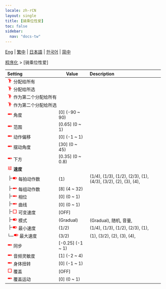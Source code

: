 ```yaml
---
locale: zh-rCN
layout: single
title: [骑乘位性爱]
toc: false
sidebar:
  nav: "docs-tw"
---
```

[Eng](/dancexr/menu/2025.4/motion/cowgirl_sex) | [繁中](/tw/dancexr/menu/2025.4/motion/cowgirl_sex) | [日本語](/jp/dancexr/menu/2025.4/motion/cowgirl_sex) | [한국어](/kr/dancexr/menu/2025.4/motion/cowgirl_sex) | [简中](/zh/dancexr/menu/2025.4/motion/cowgirl_sex)

[程序化](../menu#程序化) > [骑乘位性爱]



| Setting | Value | Description |
| :--- | --- | :--- |
|<nobr><img src="/images/icon/ic_motion.png" alt="motion icon"/> 分配给所有</nobr>|| 
|<nobr><img src="/images/icon/ic_motion.png" alt="motion icon"/> 分配给所选</nobr>|| 
|<nobr><img src="/images/icon/ic_motion.png" alt="motion icon"/> 作为第二个分配给所有</nobr>|| 
|<nobr><img src="/images/icon/ic_motion.png" alt="motion icon"/> 作为第二个分配给所选</nobr>|| 
|<nobr><img src="/images/icon/ic_slider.png" alt="slider icon"/> 角度</nobr>| [0] (-90 ~ 90) | 
|<nobr><img src="/images/icon/ic_slider.png" alt="slider icon"/> 范围</nobr>| [0.65] (0 ~ 1) | 
|<nobr><img src="/images/icon/ic_slider.png" alt="slider icon"/> 动作偏移</nobr>| [0] (-1 ~ 1) | 
|<nobr><img src="/images/icon/ic_slider.png" alt="slider icon"/> 摆动角度</nobr>| [30] (0 ~ 45) | 
|<nobr><img src="/images/icon/ic_slider.png" alt="slider icon"/> 下方</nobr>| [0.35] (0 ~ 0.8) | 
|<nobr><img src="/images/icon/ic_tune.png" alt="tune icon"/> <b>速度</b></nobr>| | 
|<nobr><img src="/images/icon/ic_line_t.png"/><img src="/images/icon/ic_toggle_on.png" alt="toggle on icon"/> 每拍动作数</nobr>| (1) | (1/4), (1/3), (1/2), (2/3), (1), (4/3), (3/2), (2), (3), (4), 
|<nobr><img src="/images/icon/ic_line_t.png"/><img src="/images/icon/ic_slider.png" alt="slider icon"/> 每组动作数</nobr>| [8] (4 ~ 32) | 
|<nobr><img src="/images/icon/ic_line_t.png"/><img src="/images/icon/ic_slider.png" alt="slider icon"/> 相位</nobr>| [0] (0 ~ 1) | 
|<nobr><img src="/images/icon/ic_line_t.png"/><img src="/images/icon/ic_slider.png" alt="slider icon"/> 曲线</nobr>| [0] (0 ~ 1) | 
|<nobr><img src="/images/icon/ic_line_t.png"/><img src="/images/icon/ic_check_off.png" alt="check off icon"/> 可变速度</nobr>| [OFF] | 
|<nobr><img src="/images/icon/ic_line_t.png"/><img src="/images/icon/ic_toggle_on.png" alt="toggle on icon"/> 模式</nobr>| (Gradual) | (Gradual), 随机, 音量, 
|<nobr><img src="/images/icon/ic_line_t.png"/><img src="/images/icon/ic_toggle_on.png" alt="toggle on icon"/> 最小速度</nobr>| (1/2) | (1/4), (1/3), (1/2), (2/3), (1), 
|<nobr>└─<img src="/images/icon/ic_toggle_on.png" alt="toggle on icon"/> 最大速度</nobr>| (3/2) | (1), (3/2), (2), (3), (4), 
|<nobr><img src="/images/icon/ic_slider.png" alt="slider icon"/> 同步</nobr>| [-0.25] (-1 ~ 1) | 
|<nobr><img src="/images/icon/ic_slider.png" alt="slider icon"/> 音频灵敏度</nobr>| [1] (-2 ~ 4) | 
|<nobr><img src="/images/icon/ic_slider.png" alt="slider icon"/> 身体扭转</nobr>| [0] (-1 ~ 1) | 
|<nobr><img src="/images/icon/ic_check_off.png" alt="check off icon"/> 覆盖</nobr>| [OFF] | 
|<nobr><img src="/images/icon/ic_slider.png" alt="slider icon"/> 覆盖运动</nobr>| [0] (0 ~ 1) | 
